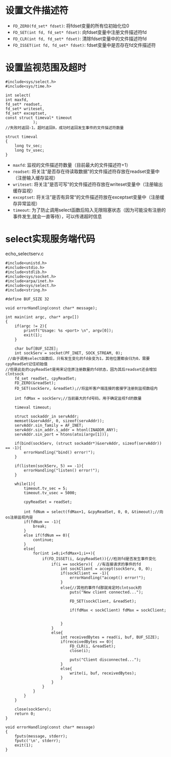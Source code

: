 # 设置文件描述符
- `FD_ZERO(fd_set* fdset)`: 将fdset变量的所有位初始化位0
- `FD_SET(int fd, fd_set* fdset)`: 向fdset变量中注册文件描述符fd
- `FD_CLR(int fd, fd_set* fdset)`: 清除fdset变量中的文件描述符fd
- `FD_ISSET(int fd, fd_set* fdset)`: fdset变量中是否存在fd文件描述符

# 设置监视范围及超时
```
#include<sys/select.h>
#include<sys/time.h>

int select(
int maxfd, 
fd_set* readset,
fd_set* writeset,
fd_set* exceptset, 
const struct timeval* timeout
            );
//失败时返回-1，超时返回0，成功时返回发生事件的文件描述符数量

struct timeval
{
    long tv_sec;
    long tv_usec;
}
```
- `maxfd`: 监视的文件描述符数量（目前最大的文件描述符+1）
- `readset`: 将关注“是否存在待读取数据”的文件描述符存放在readset变量中（注册输入缓存监视）
- `writeset`: 将关注”是否可写“的文件描述符存放在writeset变量中（注册输出缓存监视）
- `exceptset`: 将关注”是否有异常“的文件描述符放在exceptset变量中（注册缓存异常监视）
- `timeout`: 为了防止调用select函数后陷入无限阻塞状态（因为可能没有注册的事件发生,就会一直等待），可以传递超时信息

# select实现服务端代码
echo_selectserv.c
```
#include<unistd.h>
#include<stdio.h>
#include<stdlib.h>
#include<sys/socket.h>
#include<arpa/inet.h>
#include<sys/select.h>
#include<string.h>

#define BUF_SIZE 32

void errorHandling(const char* message);

int main(int argc, char* argv[])
{
    if(argc != 2){
        printf("Usage: %s <port> \n", argv[0]);
        exit(1);
    }

    char buf[BUF_SIZE];
    int sockServ = socket(PF_INET, SOCK_STREAM, 0);
 //由于调用select函数后，只有发生变化的fd会变为1，其他位置都会归为0，需要cpyReadSet记住初始值
//但是此处的cpyReadSet是用来记住原注册数量的fd状态，因为其后readset还会增加clntsock
    fd_set readSet, cpyReadSet;
    FD_ZERO(&readSet);
    FD_SET(sockServ, &readSet);//将监听客户端连接的套接字注册到监视数组内

    int fdMax = sockServ;//当前最大的fd号码，用于确定监视fd的数量
    
    timeval timeout;

    struct sockaddr_in servAddr;
    memset(&servAddr, 0, sizeof(servAddr));
    servAddr.sin_family = AF_INET;
    servAddr.sin_addr.s_addr = htonl(INADDR_ANY);
    servAddr.sin_port = htons(atoi(argv[1]));

    if(bind(sockServ, (struct sockaddr*)&servAddr, sizeof(servAddr)) == -1){
        errorHandling("bind() error!");
    }

    if(listen(sockServ, 5) == -1){
        errorHandling("listen() error!");
    }

    while(1){
        timeout.tv_sec = 5;
        timeout.tv_usec = 5000;

        cpyReadSet = readSet;

        int fdNum = select(fdMax+1, &cpyReadSet, 0, 0, &timeout);//向os注册监视内容
        if(fdNum == -1){
            break;
        }
        else if(fdNum == 0){
            continue;
        }
        else{
            for(int i=0;i<fdMax+1;i++){
                if(FD_ISSET(i, &cpyReadSet)){//检测fd是否发生事件变化
                    if(i == sockServ){  //有连接请求的事件的fd
                        int sockClient = accept(sockServ, 0, 0);
                        if(sockClient == -1){
                            errorHandling("accept() error!");
                        }
                        else{//其他的事件fd那就肯定时clntsock的
                            puts("New client connected...");

                            FD_SET(sockClient, &readSet);

                            if(fdMax < sockClient) fdMax = sockClient;


                        }
                    }
                    else{
                        int receivedBytes = read(i, buf, BUF_SIZE);
                        if(receivedBytes == 0){
                            FD_CLR(i, &readSet);
                            close(i);

                            puts("Client disconnected...");
                        }
                        else{
                            write(i, buf, receivedBytes);
                        }
                    } 
                }
            }
        }
    }

    close(sockServ);
    return 0;
}

void errorHandling(const char* message)
{
    fputs(message, stderr);
    fputc('\n', stderr);
    exit(1);
}
```